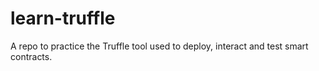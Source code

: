 # learn-truffle
A repo to practice the Truffle tool used to deploy, interact and test smart contracts.
